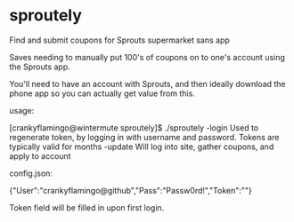 # sproutely
Find and submit coupons for Sprouts supermarket sans app

Saves needing to manually put 100's of coupons on to one's account using the Sprouts app.

You'll need to have an account with Sprouts, and then ideally download the phone app so you can actually get value from this.

usage:

[crankyflamingo@wintermute sproutely]$ ./sproutely 
  -login
    	Used to regenerate token, by logging in with username and password. Tokens are typically valid for months
  -update
    	Will log into site, gather coupons, and apply to account

config.json:

{"User":"crankyflamingo@github","Pass":"Passw0rd!","Token":""}

Token field will be filled in upon first login. 

